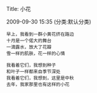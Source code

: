 Title: 小花

2009-09-30 15:35 (分类:默认分类)

```
早上，我看到一群小黄花挤在路边
十月是一个偌大的舞台
一滴露水，放大了花瓣
雪一样的肌肤，花一样的心情

我看着它们，我想到种子
和叶子一样都来自季节深处
我看着它们，我想到，这里是中秋
去年，我家那里也有这样的小花
```
